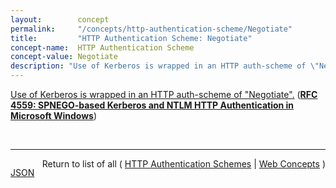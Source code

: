 ```yaml
---
layout:        concept
permalink:     "/concepts/http-authentication-scheme/Negotiate"
title:         "HTTP Authentication Scheme: Negotiate"
concept-name:  HTTP Authentication Scheme
concept-value: Negotiate
description: "Use of Kerberos is wrapped in an HTTP auth-scheme of \"Negotiate\"."
---
```


[Use of Kerberos is wrapped in an HTTP auth-scheme of "Negotiate".](http://tools.ietf.org/html/rfc4559#section-4 "Read documentation for HTTP Authentication Scheme &#34;Negotiate&#34;") (**[RFC 4559: SPNEGO-based Kerberos and NTLM HTTP Authentication in Microsoft Windows](/specs/IETF/RFC/4559 "This document describes how the Microsoft Internet Explorer (MSIE) and Internet Information Services (IIS) incorporated in Microsoft Windows 2000 use Kerberos for security enhancements of web transactions. The Hypertext Transport Protocol (HTTP) auth-scheme of &#34;negotiate&#34; is defined here; when the negotiation results in the selection of Kerberos, the security services of authentication and, optionally, impersonation (the IIS server assumes the windows identity of the principal that has been authenticated) are performed. This document explains how HTTP authentication utilizes the Simple and Protected GSS-API Negotiation mechanism. Details of Simple And Protected Negotiate (SPNEGO) implementation are not provided in this document.")**)

<br/>
<hr/>

<p style="float : left"><a href="./Negotiate.json" title="JSON representing this particular Web Concept value">JSON</a></p>
<p style="text-align: right">Return to list of all ( <a href="../http-authentication-scheme/">HTTP Authentication Schemes</a> | <a href="../">Web Concepts</a> )</p>
